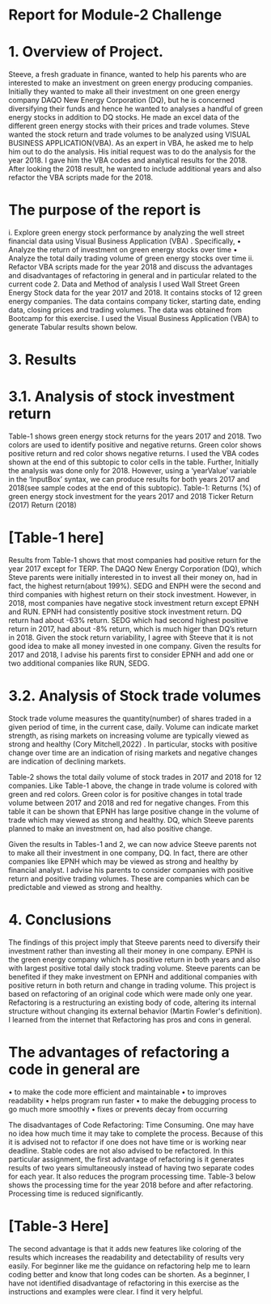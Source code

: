 
# Report for Module-2 Challenge

# 1.  Overview of Project.
Steeve, a fresh graduate in finance, wanted to help his parents who are interested to make an investment on green energy producing companies. Initially they wanted to make all their investment on one green energy company DAQO New Energy Corporation (DQ), but he is concerned diversifying their funds and hence he wanted to analyses a handful of green energy stocks in addition to DQ stocks. He made an excel data of the different green energy stocks with their prices and trade volumes. Steve wanted the stock return and trade volumes to be analyzed using VISUAL BUSINESS APPLICATION(VBA). As an expert in VBA, he asked me to help him out to do the analysis. His initial request was to do the analysis for the year 2018. I gave him the VBA codes and analytical results for the 2018. After looking the 2018 result, he wanted to include additional years and also refactor the VBA scripts made for the 2018.
# The purpose of the report is
i.	Explore green energy stock performance by analyzing the well street financial data using Visual Business Application (VBA) . Specifically,
•	Analyze the return of investment on green energy stocks over time
•	Analyze the total daily trading volume of green energy stocks over time
ii.	Refactor VBA scripts made for the year 2018 and discuss the advantages and disadvantages of refactoring in general and in particular related to the current code 
2.	Data and Method of analysis
 I used Wall Street Green Energy Stock data for the year 2017 and 2018.  It contains stocks of 12 green energy companies. The data contains company ticker, starting date, ending data, closing prices and trading volumes.  The data was obtained from Bootcamp for this exercise. I used the Visual Business Application (VBA) to generate Tabular results shown below. 



# 3.	Results
# 3.1.	  Analysis of stock investment return
Table-1 shows green energy stock returns for the years 2017 and 2018. Two colors are used to identify positive and negative returns. Green color shows positive return and red color shows negative returns. I used the VBA codes shown at the end of this subtopic to color cells in the table. Further, Initially the analysis was done only for 2018. However, using a ‘yearValue’ variable in the ‘InputBox’ syntax, we can produce results for both years 2017 and 2018(see sample codes at the end of this subtopic). 
Table-1: Returns (%) of green energy stock investment for the years 2017 and 2018
Ticker	Return (2017)	Return (2018)
# [Table-1 here]
		
Results from Table-1 shows that most companies had positive return for the year 2017 except for TERP. The DAQO New Energy Corporation (DQ), which Steve parents were initially interested in to invest  all their money on, had in fact, the highest return(about 199%).  SEDG and ENPH were the second and third companies with highest return on their stock investment.   However, in 2018, most companies have negative stock investment return except EPNH and RUN.  EPNH had consistently positive stock investment return. DQ return had about -63% return. SEDG which had second highest positive return in 2017, had about -8% return, which is much higer than DQ’s return in 2018.  Given the stock return variability, I agree with Steeve that it is not good idea to make all money invested in one company. Given the results for 2017 and 2018, I advise his parents first to consider EPNH and add one or two additional companies like RUN, SEDG. 
  

# 3.2.	Analysis of Stock trade volumes
Stock trade volume measures the quantity(number) of shares traded in a given period of time, in the current case, daily. Volume can indicate market strength, as rising markets on increasing volume are typically viewed as strong and healthy (Cory Mitchell,2022) . In particular, stocks with positive change over time are an indication of rising markets and negative changes are indication of declining markets. 



Table-2 shows the total daily volume of stock trades in 2017 and 2018 for 12 companies. Like Table-1 above, the change in trade volume is colored with green and red colors. Green color is for positive changes in total trade volume between 2017 and 2018 and red for negative changes. From this table it can be shown that EPNH has large positive change in the volume of trade which may viewed as strong and healthy. DQ, which Steeve parents planned to make an investment on, had also positive change. 



Given the results in Tables-1 and 2, we can now advice Steeve parents not to make all their investment in one company, DQ. In fact, there are other companies like EPNH which may be viewed as strong and healthy by financial analyst.  I advise his parents to consider companies with positive return and positive trading volumes. These are companies which can be predictable and viewed as strong and healthy. 
 




# 4.	Conclusions
The findings of this project imply that Steeve parents need to diversify their investment rather than investing all their money in one company. EPNH is the green energy company which has positive return in both years and also with largest positive total daily stock trading volume. Steeve parents can be benefited if they make investment on EPNH and additional companies with positive return in both return and change in trading volume. 
This project is based on refactoring of an original code which were made only one year. Refactoring is a restructuring an existing body of code, altering its internal structure without changing its external behavior (Martin Fowler's definition).  I learned from the internet that Refactoring has pros and cons in general. 


# The advantages of refactoring a code in general are
•	to make the code more efficient and maintainable
•	to improves readability
•	helps program run faster
•	to make the debugging process to go much more smoothly
•	fixes or prevents decay from occurring


The disadvantages of Code Refactoring: Time Consuming. One may have no idea how much time it may take to complete the process. Because of this it is advised not to refactor if one does not have time or is working near deadline. Stable codes are not also advised to be refactored.
In this particular assignment, the first advantage of refactoring is it generates results of two years simultaneously instead of having two separate codes for each   year. It also reduces the program processing time. Table-3 below shows the processing time for the year 2018 before and after refactoring. Processing time is reduced significantly. 

# [Table-3 Here]

The second advantage is that it adds new features like coloring of the results which increases the readability and detectability of results very easily. 
For beginner like me the guidance on refactoring help me to learn coding better and know that long codes can be shorten. As a beginner, I have not identified   disadvantage of refactoring in this exercise as the instructions and examples were clear. I find it very helpful. 


